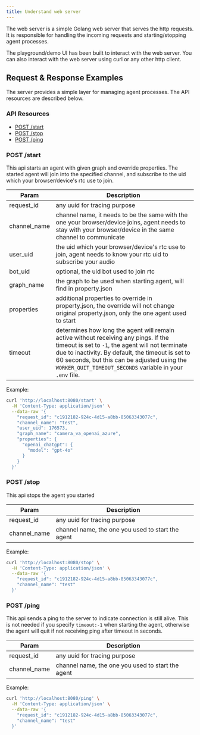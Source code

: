 ```yaml
---
title: Understand web server
---
```


The web server is a simple Golang web server that serves the http requests. It is responsible for handling the incoming requests and starting/stopping agent processes.

The playground/demo UI has been built to interact with the web server. You can also interact with the web server using curl or any other http client.

## Request & Response Examples

The server provides a simple layer for managing agent processes. The API resources are described below.

### API Resources

- [POST /start](#post-start)
- [POST /stop](#post-stop)
- [POST /ping](#post-ping)

### POST /start

This api starts an agent with given graph and override properties. The started agent will join into the specified channel, and subscribe to the uid which your browser/device's rtc use to join.

| Param        | Description                                                                                                                                                                                                                                                                                               |
| ------------ | --------------------------------------------------------------------------------------------------------------------------------------------------------------------------------------------------------------------------------------------------------------------------------------------------------- |
| request_id   | any uuid for tracing purpose                                                                                                                                                                                                                                                                              |
| channel_name | channel name, it needs to be the same with the one your browser/device joins, agent needs to stay with your browser/device in the same channel to communicate                                                                                                                                             |
| user_uid     | the uid which your browser/device's rtc use to join, agent needs to know your rtc uid to subscribe your audio                                                                                                                                                                                             |
| bot_uid      | optional, the uid bot used to join rtc                                                                                                                                                                                                                                                                    |
| graph_name   | the graph to be used when starting agent, will find in property.json                                                                                                                                                                                                                                      |
| properties   | additional properties to override in property.json, the override will not change original property.json, only the one agent used to start                                                                                                                                                                 |
| timeout      | determines how long the agent will remain active without receiving any pings. If the timeout is set to `-1`, the agent will not terminate due to inactivity. By default, the timeout is set to 60 seconds, but this can be adjusted using the `WORKER_QUIT_TIMEOUT_SECONDS` variable in your `.env` file. |

Example:

```bash
curl 'http://localhost:8080/start' \
  -H 'Content-Type: application/json' \
  --data-raw '{
    "request_id": "c1912182-924c-4d15-a8bb-85063343077c",
    "channel_name": "test",
    "user_uid": 176573,
    "graph_name": "camera_va_openai_azure",
    "properties": {
      "openai_chatgpt": {
        "model": "gpt-4o"
      }
    }
  }'
```

### POST /stop

This api stops the agent you started

| Param        | Description                                       |
| ------------ | ------------------------------------------------- |
| request_id   | any uuid for tracing purpose                      |
| channel_name | channel name, the one you used to start the agent |

Example:

```bash
curl 'http://localhost:8080/stop' \
  -H 'Content-Type: application/json' \
  --data-raw '{
    "request_id": "c1912182-924c-4d15-a8bb-85063343077c",
    "channel_name": "test"
  }'
```

### POST /ping

This api sends a ping to the server to indicate connection is still alive. This is not needed if you specify `timeout:-1` when starting the agent, otherwise the agent will quit if not receiving ping after timeout in seconds.

| Param        | Description                                       |
| ------------ | ------------------------------------------------- |
| request_id   | any uuid for tracing purpose                      |
| channel_name | channel name, the one you used to start the agent |

Example:

```bash
curl 'http://localhost:8080/ping' \
  -H 'Content-Type: application/json' \
  --data-raw '{
    "request_id": "c1912182-924c-4d15-a8bb-85063343077c",
    "channel_name": "test"
  }'
```
